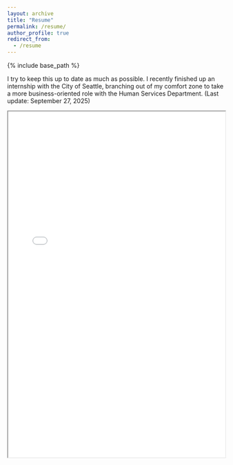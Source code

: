 ```yaml
---
layout: archive
title: "Resume"
permalink: /resume/
author_profile: true
redirect_from:
  - /resume
---
```


{% include base_path %}

I try to keep this up to date as much as possible. I recently finished up an internship with the City of Seattle, branching out of my comfort zone to take a more business-oriented role with the Human Services Department. (Last update: September 27, 2025)
<iframe width="100%" height="800" src="../files/Jonathan_Ly_resume.pdf"> <iframe width="100%" height="800" src="../files/Jonathan_Ly_resume.pdf"> 
